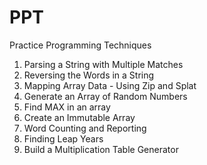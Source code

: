 # PPT
Practice Programming Techniques

1. Parsing a String with Multiple Matches
2. Reversing the Words in a String
3. Mapping Array Data - Using Zip and Splat
4. Generate an Array of Random Numbers
5. Find MAX in an array
6. Create an Immutable Array
7. Word Counting and Reporting
8. Finding Leap Years
9. Build a Multiplication Table Generator